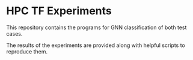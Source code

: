 # HPC TF Experiments

This repository contains the programs for GNN classification of both test cases.

The results of the experiments are provided along with helpful scripts to reproduce them.
